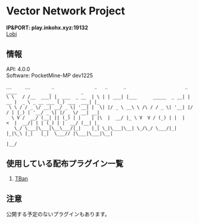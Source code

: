 # Vector Network Project
**IP&PORT: play.inkohx.xyz:19132**  
[Lobi](https://web.lobi.co/game/minecraftpe/group/8393ee5ca22f6c38e436a5525efe3dbb38671042)

## 情報
API: 4.0.0  
Software: PocketMine-MP dev1225

```
__     __        _               _   _      _                      _      ____            _           _   
\ \   / /__  ___| |_ ___  _ __  | \ | | ___| |___      _____  _ __| | __ |  _ \ _ __ ___ (_) ___  ___| |_ 
 \ \ / / _ \/ __| __/ _ \| '__| |  \| |/ _ \ __\ \ /\ / / _ \| '__| |/ / | |_) | '__/ _ \| |/ _ \/ __| __|
  \ V /  __/ (__| || (_) | |    | |\  |  __/ |_ \ V  V / (_) | |  |   <  |  __/| | | (_) | |  __/ (__| |_ 
   \_/ \___|\___|\__\___/|_|    |_| \_|\___|\__| \_/\_/ \___/|_|  |_|\_\ |_|   |_|  \___// |\___|\___|\__|
                                                                                       |__/               
```

## 使用している配布プラグイン一覧
1. [TBan](https://github.com/UramnOIL/TBan) 

## 注意
公開する予定のないプラグインもあります。
